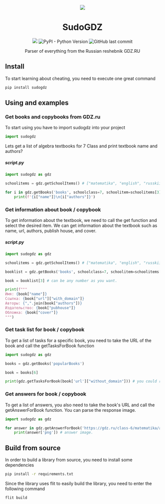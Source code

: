<p align='center'><img src='https://github.com/aye20054925/SudoGDZ/blob/main/png/Logo.png?raw=true'></p>
<h1 align='center'>SudoGDZ</h1>
<p align='center'>
	<img src="https://img.shields.io/badge/version-0.2.1-orange">
	<img alt="PyPI - Python Version" src="https://img.shields.io/pypi/pyversions/sudogdz">
	<img alt="GitHub last commit" src="https://img.shields.io/github/last-commit/aye20054925/sudogdz">
</p>
<p align='center'>Parser of everything from the Russian reshebnik GDZ.RU</p>

## Install
To start learning about cheating, you need to execute one great command
```bash
pip install sudogdz
```

## Using and examples
### Get books and copybooks from GDZ.ru
To start using you have to import sudogdz into your project
```python
import sudogdz
```
Lets get a list of algebra textbooks for 7 Class and print textbook name and authors?
##### script.py
```python
import sudogdz as gdz

schoolitems = gdz.getSchoolItems() # ["matematika", "english", "russkii_yazik", "algebra", ...]

for i in gdz.getBooks('books', schoolclass=7, schoolitem=schoolitems[3], json=True):
	print(f'{i["name"]}\n{i["authors"]}')
```

### Get information about book / copybook
To get information about the textbook, we need to call the get function and select the desired item. 
We can get information about the textbook such as name, url, authors, publish house, and cover.
##### script.py
```python
import sudogdz as gdz

schoolitems = gdz.getSchoolItems() # ["matematika", "english", "russkii_yazik", "algebra", ...]

booklist = gdz.getBooks('books', schoolclass=7, schoolitem=schoolitems[3], json=True)['answers']

book = booklist[3] # can be any number as you want.

print(f"""
Имя: {book["name"]}
Ссылка: {book["url"]["with_domain"]}
Авторы: {",".join(book["authors"])}
Издательство: {book["pubhouse"]}
Обложка: {book["cover"]}
""")
```
### Get task list for book / copybook
To get a list of tasks for a specific book, you need to take the URL of the book and call the getTasksForBook function

```python
import sudogdz as gdz

books = gdz.getBooks('popularBooks')

book = books[6]

print(gdz.getTasksForBook(book['url']["without_domain"])) # you could replace "without_domain" on "with_domain".
```

### Get answers for book / copybook
To get a list of answers, you also need to take the book's URL and call the getAnswerForBook function. You can parse the response image.

```python
import sudogdz as gdz

for answer in gdz.getAnswerForBook('https://gdz.ru/class-6/matematika/a-g-merzlyak/3-18/'):
	print(answer['png']) # answer image.
```

## Build from source
In order to build a library from source, you need to install some dependencies
```bash
pip install -r requirements.txt
```
Since the library uses flit to easily build the library, you need to enter the following command
```bash
flit build
```
